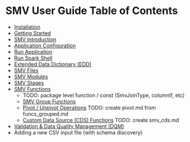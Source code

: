 # SMV User Guide Table of Contents

* [Installation](smv_install.md)
* [Getting Started](getting_started.md)
* [SMV Introduction](smv_intro.md)
* [Application Configuration](app_config.md)
* [Run Application](run_app.md)
* [Run Spark Shell](run_shell.md)
* [Extended Data Dictionary (EDD)](edd.md)
* [SMV Files](smv_file.md)
* [SMV Modules](smv_module.md)
* [SMV Stages](smv_stages.md)
* [SMV Functions](functions.md)
    - TODO: package level function / const (SmvJoinType, columnIf, etc)
    - [SMV Group Functions](funcs_grouped.md)
    - [Pivot / Unpivot Operations](pivot.md)  TODO: create pivot.md from funcs_grouped.md
    - [Custom Data Source (CDS) Functions](smv_cds.md) TODO: create smv_cds.md
* [Validation & Data Quality Management (DQM)](dqm.md)
* Adding a new CSV input file (with schema discovery)
